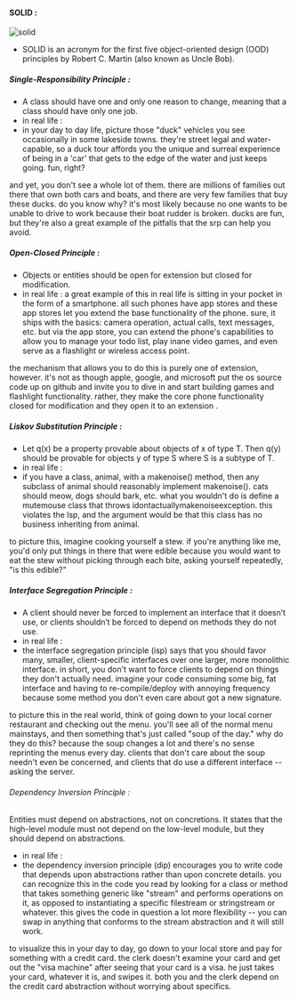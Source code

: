 #### SOLID :
![solid](https://static.javatpoint.com/core/images/solid-principles-java.png)
* SOLID is an acronym for the first five object-oriented design (OOD) principles by Robert C. Martin (also known as Uncle Bob).

##### Single-Responsibility Principle :
* A class should have one and only one reason to change, meaning that a class should have only one job.
* in real life :
* in your day to day life, picture those "duck" vehicles you see occasionally in some lakeside towns. they're street legal and water-capable, so a duck tour affords you the unique and surreal experience of being in a 'car' that gets to the edge of the water and just keeps going. fun, right?

and yet, you don't see a whole lot of them. there are millions of families out there that own both cars and boats, and there are very few families that buy these ducks. do you know why? it's most likely because no one wants to be unable to drive to work because their boat rudder is broken. ducks are fun, but they're also a great example of the pitfalls that the srp can help you avoid.


##### Open-Closed Principle :

* Objects or entities should be open for extension but closed for modification.
* in real life :
a great example of this in real life is sitting in your pocket in the form of a smartphone. all such phones have app stores and these app stores let you extend the base functionality of the phone. sure, it ships with the basics: camera operation, actual calls, text messages, etc. but via the app store, you can extend the phone's capabilities to allow you to manage your todo list, play inane video games, and even serve as a flashlight or wireless access point.

the mechanism that allows you to do this is purely one of extension, however. it's not as though apple, google, and microsoft put the os source code up on github and invite you to dive in and start building games and flashlight functionality. rather, they make the core phone functionality closed for modification and they open it to an extension .
##### Liskov Substitution Principle :

 * Let q(x) be a property provable about objects of x of type T. Then q(y) should be provable for objects y of type S where S is a subtype of T.
* in real life :
*  if you have a class, animal, with a makenoise() method, then any subclass of animal should reasonably implement makenoise(). cats should meow, dogs should bark, etc. what you wouldn't do is define a mutemouse class that throws idontactuallymakenoiseexception. this violates the lsp, and the argument would be that this class has no business inheriting from animal.

to picture this, imagine cooking yourself a stew. if you're anything like me, you'd only put things in there that were edible because you would want to eat the stew without picking through each bite, asking yourself repeatedly, "is this edible?"


##### Interface Segregation Principle :
* A client should never be forced to implement an interface that it doesn’t use, or clients shouldn’t be forced to depend on methods they do not use.
* in real life :
* the interface segregation principle (isp) says that you should favor many, smaller, client-specific interfaces over one larger, more monolithic interface. in short, you don't want to force clients to depend on things they don't actually need. imagine your code consuming some big, fat interface and having to re-compile/deploy with annoying frequency because some method you don't even care about got a new signature.

to picture this in the real world, think of going down to your local corner restaurant and checking out the menu. you'll see all of the normal menu mainstays, and then something that's just called "soup of the day." why do they do this? because the soup changes a lot and there's no sense reprinting the menus every day. clients that don't care about the soup needn't even be concerned, and clients that do use a different interface -- asking the server.

###### Dependency Inversion Principle :
Entities must depend on abstractions, not on concretions. It states that the high-level module must not depend on the low-level module, but they should depend on abstractions.
* in real life :
* the dependency inversion principle (dip) encourages you to write code that depends upon abstractions rather than upon concrete details. you can recognize this in the code you read by looking for a class or method that takes something generic like "stream" and performs operations on it, as opposed to instantiating a specific filestream or stringstream or whatever. this gives the code in question a lot more flexibility -- you can swap in anything that conforms to the stream abstraction and it will still work.

to visualize this in your day to day, go down to your local store and pay for something with a credit card. the clerk doesn't examine your card and get out the "visa machine" after seeing that your card is a visa. he just takes your card, whatever it is, and swipes it. both you and the clerk depend on the credit card abstraction without worrying about specifics.

